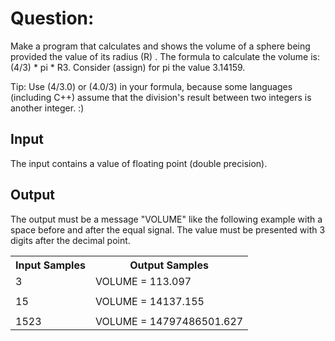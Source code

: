 # Question:
Make a program that calculates and shows the volume of a sphere being provided the value of its radius (R) . The formula to calculate the volume is: (4/3) * pi * R3. Consider (assign) for pi the value 3.14159.

Tip: Use (4/3.0) or (4.0/3) in your formula, because some languages (including C++) assume that the division's result between two integers is another integer. :)

## Input
The input contains a value of floating point (double precision).

## Output
The output must be a message "VOLUME" like the following example with a space before and after the equal signal. The value must be presented with 3 digits after the decimal point.


<table>
<tr>
    <th>Input Samples</th>
    <th>Output Samples</th>
</tr>
<tr></tr>

<tr>
    <td>3</td>
    <td>VOLUME = 113.097</td>
</tr>
<tr></tr>
<tr>
    <td></td>
    <td></td>
</tr>
<tr></tr>

<tr>
    <td>15</td>
    <td>VOLUME = 14137.155</td>
</tr>
<tr></tr>
<tr>
    <td></td>
    <td></td>
</tr>
<tr></tr>

<tr>
    <td>1523</td>
    <td>VOLUME = 14797486501.627</td>
</tr>
<tr></tr>


</table>
